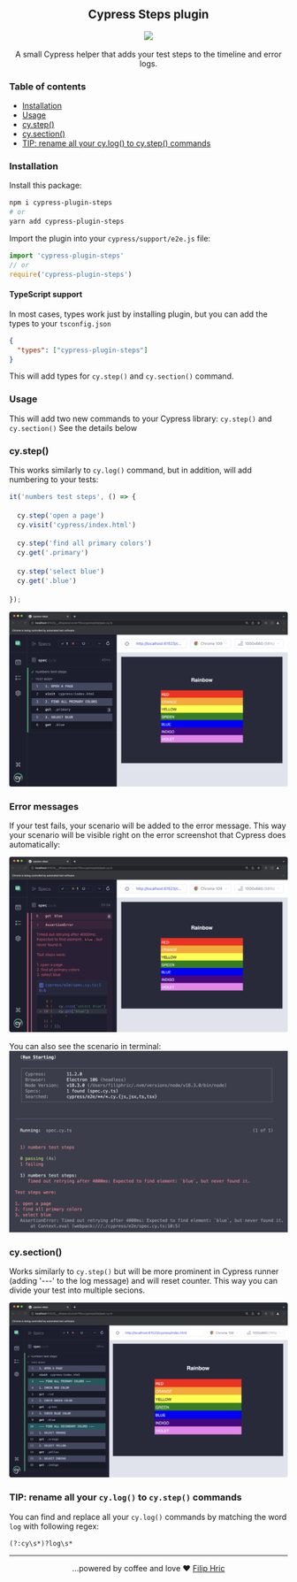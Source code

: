<h2 align=center>Cypress Steps plugin</h2>
<p align="center">
<a href="https://github.com/sponsors/filiphric"><img src="https://img.shields.io/static/v1?label=Sponsor&message=%E2%9D%A4&logo=GitHub&color=%23fe8e86" /></a>
</p>

<p align="center">
A small Cypress helper that adds your test steps to the timeline and error logs.
</p>

### Table of contents
- [Installation](#installation)
- [Usage](#usage)
- [cy.step()](#cystep)
- [cy.section()](#cysection)
- [TIP: rename all your cy.log() to cy.step() commands](#tip-rename-all-your-cylog-to-cystep-commands)

### Installation

Install this package:
```bash
npm i cypress-plugin-steps
# or
yarn add cypress-plugin-steps
```

Import the plugin into your `cypress/support/e2e.js` file:
```js
import 'cypress-plugin-steps'
// or
require('cypress-plugin-steps')
```
#### TypeScript support
In most cases, types work just by installing plugin, but you can add the types to your `tsconfig.json`
```json
{
  "types": ["cypress-plugin-steps"]
}
```
This will add types for `cy.step()` and `cy.section()` command.

### Usage
This will add two new commands to your Cypress library: `cy.step()` and `cy.section()` See the details below

### cy.step()
This works similarly to `cy.log()` command, but in addition, will add numbering to your tests:

```ts
it('numbers test steps', () => {

  cy.step('open a page')
  cy.visit('cypress/index.html')

  cy.step('find all primary colors')
  cy.get('.primary')

  cy.step('select blue')
  cy.get('.blue')

});
```

![screenshot.png](images/screenshot.png)

### Error messages
If your test fails, your scenario will be added to the error message. This way your scenario will be visible right on the error screenshot that Cypress does automatically:

![error scenario](images/error.png)

You can also see the scenario in terminal:
![error in terminal](images/terminal.png)

### cy.section()
Works similarly to `cy.step()` but will be more prominent in Cypress runner (adding '---' to the log message) and will reset counter. This way you can divide your test into multiple secions. 

![sections](images/sections.png)

### TIP: rename all your `cy.log()` to `cy.step()` commands

You can find and replace all your `cy.log()` commands by matching the word `log` with following regex:
```
(?:cy\s*)?log\s*
```

<hr>
<p align="center">
...powered by coffee and love ❤️  <a href="https://filiphric.com">Filip Hric
</p>